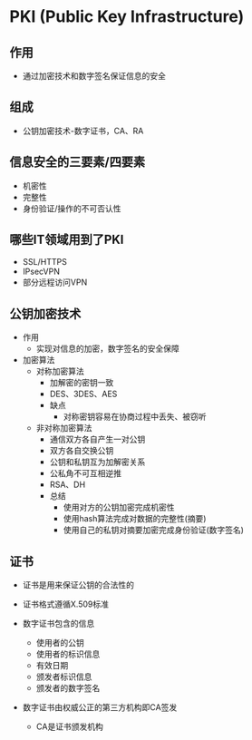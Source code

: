 # PKI (Public Key Infrastructure)

## 作用

- 通过加密技术和数字签名保证信息的安全

## 组成

- 公钥加密技术-数字证书，CA、RA

## 信息安全的三要素/四要素

- 机密性
- 完整性
- 身份验证/操作的不可否认性

## 哪些IT领域用到了PKI

- SSL/HTTPS
- IPsecVPN
- 部分远程访问VPN

## 公钥加密技术

- 作用
  - 实现对信息的加密，数字签名的安全保障
- 加密算法
  - 对称加密算法
    - 加解密的密钥一致
    - DES、3DES、AES
    - 缺点
      - 对称密钥容易在协商过程中丢失、被窃听
  - 非对称加密算法
    - 通信双方各自产生一对公钥
    - 双方各自交换公钥
    - 公钥和私钥互为加解密关系
    - 公私角不可互相逆推
    - RSA、DH
    - 总结
      - 使用对方的公钥加密完成机密性
      - 使用hash算法完成对数据的完整性(摘要)
      - 使用自己的私钥对摘要加密完成身份验证(数字签名)

## 证书

- 证书是用来保证公钥的合法性的
- 证书格式遵循X.509标准
- 数字证书包含的信息
  - 使用者的公钥
  - 使用者的标识信息
  - 有效日期
  - 颁发者标识信息
  - 颁发者的数字签名

- 数字证书由权威公正的第三方机构即CA签发
  - CA是证书颁发机构